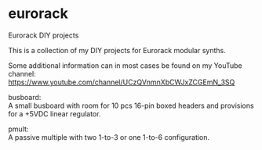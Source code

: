 # eurorack
Eurorack DIY projects

This is a collection of my DIY projects for Eurorack modular synths.

Some additional information can in most cases be found on my YouTube channel:
https://www.youtube.com/channel/UCzQVnmnXbCWJxZCGEmN_3SQ

busboard:  
A small busboard with room for 10 pcs 16-pin boxed headers and provisions for a +5VDC linear regulator. 

pmult:  
A passive multiple with two 1-to-3 or one 1-to-6 configuration.

